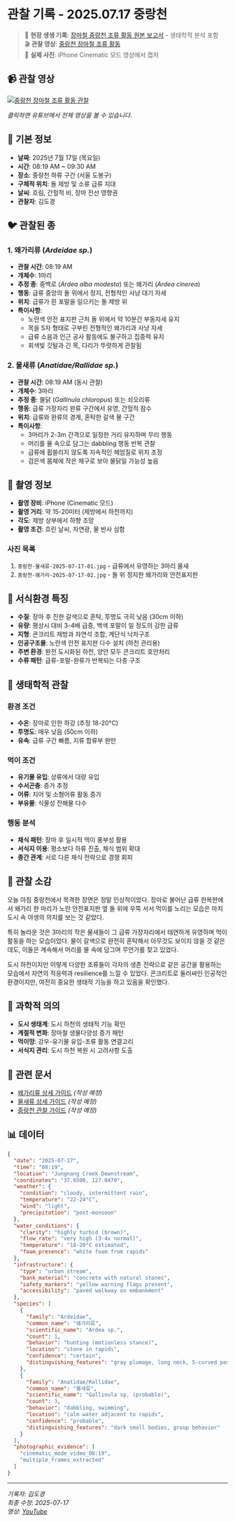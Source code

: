 # 관찰 기록 - 2025.07.17 중랑천

> 📝 **현장 생생 기록**: [장마철 중랑천 조류 활동 원본 보고서](2025-07-17-field-notes.html) - 생태학적 분석 포함  
> 🎬 **관찰 영상**: [중랑천 장마철 조류 활동](https://youtube.com/shorts/AIkFiOy0PGw)  
> 📸 **실제 사진**: iPhone Cinematic 모드 영상에서 캡처

## 📹 관찰 영상

[![중랑천 장마철 조류 활동 관찰](https://img.youtube.com/vi/AIkFiOy0PGw/maxresdefault.jpg)](https://youtube.com/shorts/AIkFiOy0PGw)

*클릭하면 유튜브에서 전체 영상을 볼 수 있습니다.*

## 📅 기본 정보
- **날짜**: 2025년 7월 17일 (목요일)
- **시간**: 08:19 AM ~ 09:30 AM
- **장소**: 중랑천 하류 구간 (서울 도봉구)
- **구체적 위치**: 돌 제방 및 소류 급류 지대
- **날씨**: 흐림, 간헐적 비, 장마 전선 영향권
- **관찰자**: 김도경

## 🐦 관찰된 종

### 1. 왜가리류 (*Ardeidae sp.*)
- **관찰 시간**: 08:19 AM
- **개체수**: 1마리
- **추정 종**: 중백로 (*Ardea alba modesta*) 또는 왜가리 (*Ardea cinerea*)
- **행동**: 급류 중앙의 돌 위에서 정지, 전형적인 사냥 대기 자세
- **위치**: 급류가 흰 포말을 일으키는 돌 제방 위
- **특이사항**: 
  - 노란색 안전 표지판 근처 돌 위에서 약 10분간 부동자세 유지
  - 목을 S자 형태로 구부린 전형적인 왜가리과 사냥 자세
  - 급류 소음과 인근 공사 활동에도 불구하고 집중력 유지
  - 회색빛 깃털과 긴 목, 다리가 뚜렷하게 관찰됨

### 2. 물새류 (*Anatidae/Rallidae sp.*)
- **관찰 시간**: 08:19 AM (동시 관찰)
- **개체수**: 3마리
- **추정 종**: 물닭 (*Gallinula chloropus*) 또는 쇠오리류
- **행동**: 급류 가장자리 완류 구간에서 유영, 간헐적 잠수
- **위치**: 급류와 완류의 경계, 혼탁한 갈색 물 구간
- **특이사항**:
  - 3마리가 2-3m 간격으로 일정한 거리 유지하며 무리 행동
  - 머리를 물 속으로 담그는 dabbling 행동 반복 관찰
  - 급류에 휩쓸리지 않도록 지속적인 헤엄질로 위치 조정
  - 검은색 몸체에 작은 체구로 보아 물닭일 가능성 높음

## 📸 촬영 정보
- **촬영 장비**: iPhone (Cinematic 모드)
- **촬영 거리**: 약 15-20미터 (제방에서 하천까지)
- **각도**: 제방 상부에서 하향 조망
- **촬영 조건**: 흐린 날씨, 자연광, 물 반사 심함

### 사진 목록
1. `중랑천-물새류-2025-07-17-01.jpg` - 급류에서 유영하는 3마리 물새
2. `중랑천-왜가리-2025-07-17-02.jpg` - 돌 위 정지한 왜가리와 안전표지판

## 🌿 서식환경 특징
- **수질**: 장마 후 진한 갈색으로 혼탁, 투명도 극히 낮음 (30cm 이하)
- **유량**: 평상시 대비 3-4배 급증, 백색 포말이 일 정도의 강한 급류
- **지형**: 콘크리트 제방과 자연석 조합, 계단식 낙차구조
- **인공구조물**: 노란색 안전 표지판 다수 설치 (하천 관리용)
- **주변 환경**: 완전 도시화된 하천, 양안 모두 콘크리트 호안처리
- **수류 패턴**: 급류-포말-완류가 반복되는 다층 구조

## 🔬 생태학적 관찰

### 환경 조건
- **수온**: 장마로 인한 하강 (추정 18-20°C)
- **투명도**: 매우 낮음 (50cm 이하)
- **유속**: 급류 구간 빠름, 지류 합류부 완만

### 먹이 조건
- **유기물 유입**: 상류에서 대량 유입
- **수서곤충**: 증가 추정
- **어류**: 치어 및 소형어류 활동 증가
- **부유물**: 식물성 잔해물 다수

### 행동 분석
- **채식 패턴**: 장마 후 일시적 먹이 풍부성 활용
- **서식지 이용**: 평소보다 하류 진출, 채식 범위 확대
- **종간 관계**: 서로 다른 채식 전략으로 경쟁 회피

## 💭 관찰 소감
오늘 아침 중랑천에서 목격한 장면은 정말 인상적이었다. 장마로 불어난 급류 한복판에서 왜가리 한 마리가 노란 안전표지판 옆 돌 위에 우뚝 서서 먹이를 노리는 모습은 마치 도시 속 야생의 의지를 보는 것 같았다. 

특히 놀라운 것은 3마리의 작은 물새들이 그 급류 가장자리에서 태연하게 유영하며 먹이 활동을 하는 모습이었다. 물이 갈색으로 완전히 혼탁해서 아무것도 보이지 않을 것 같은데도, 이들은 계속해서 머리를 물 속에 담그며 무언가를 찾고 있었다. 

도시 하천이지만 이렇게 다양한 조류들이 각자의 생존 전략으로 같은 공간을 활용하는 모습에서 자연의 적응력과 resilience를 느낄 수 있었다. 콘크리트로 둘러싸인 인공적인 환경이지만, 여전히 중요한 생태적 기능을 하고 있음을 확인했다.

## 🔬 과학적 의의
- **도시 생태계**: 도시 하천의 생태적 기능 확인
- **계절적 변화**: 장마철 생물다양성 증가 패턴
- **먹이망**: 강우-유기물 유입-조류 활동 연결고리
- **서식지 관리**: 도시 하천 복원 시 고려사항 도출

## 🔗 관련 문서
- [왜가리류 상세 가이드](../../../docs/species-guides/birds/ardeidae.md) *(작성 예정)*
- [물새류 상세 가이드](../../../docs/species-guides/birds/waterfowl.md) *(작성 예정)*
- [중랑천 관찰 가이드](../../../docs/locations/jungnang-creek.md) *(작성 예정)*

## 📊 데이터
```json
{
  "date": "2025-07-17",
  "time": "08:19",
  "location": "Jungnang Creek Downstream",
  "coordinates": "37.6500, 127.0470",
  "weather": {
    "condition": "cloudy, intermittent rain",
    "temperature": "22-24°C",
    "wind": "light",
    "precipitation": "post-monsoon"
  },
  "water_conditions": {
    "clarity": "highly turbid (brown)",
    "flow_rate": "very high (3-4x normal)",
    "temperature": "18-20°C estimated",
    "foam_presence": "white foam from rapids"
  },
  "infrastructure": {
    "type": "urban stream",
    "bank_material": "concrete with natural stones",
    "safety_markers": "yellow warning flags present",
    "accessibility": "paved walkway on embankment"
  },
  "species": [
    {
      "family": "Ardeidae",
      "common_name": "왜가리류",
      "scientific_name": "Ardea sp.",
      "count": 1,
      "behavior": "hunting (motionless stance)",
      "location": "stone in rapids",
      "confidence": "certain",
      "distinguishing_features": "gray plumage, long neck, S-curved posture"
    },
    {
      "family": "Anatidae/Rallidae",
      "common_name": "물새류", 
      "scientific_name": "Gallinula sp. (probable)",
      "count": 3,
      "behavior": "dabbling, swimming",
      "location": "calm water adjacent to rapids",
      "confidence": "probable",
      "distinguishing_features": "dark small bodies, group behavior"
    }
  ],
  "photographic_evidence": [
    "cinematic_mode_video_08:19",
    "multiple_frames_extracted"
  ]
}
```

---
*기록자: 김도경*  
*최종 수정: 2025-07-17*  
*영상: [YouTube](https://youtube.com/shorts/AIkFiOy0PGw)*
